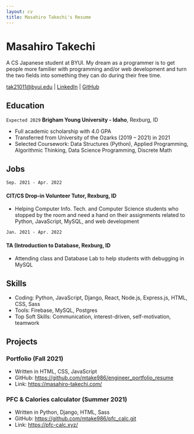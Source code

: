 ```yaml
---
layout: cv
title: Masahiro Takechi's Resume
---
```

# Masahiro Takechi
A CS Japanese student at BYUI. 
My dream as a programmer is to get people more familier with programming and/or web development and turn the two fields into something they can do during their free time.

<div id="webaddress">
<a href="tak21011@byui.edu">tak21011@byui.edu</a>
| <a href="https://www.linkedin.com/in/masahirotakechi/">LinkedIn</a>
| <a href="https://github.com/mtake986/">GitHub</a>
</div>

<!-- https://www.monique.tech/the-art-of-markdown -->

## Education
`Expected 2029`
__Brigham Young University - Idaho__, Rexburg, ID

- Full academic scholarship with 4.0 GPA
- Transferred from University of the Ozarks (2019 – 2021) in 2021
- Selected Coursework: Data Structures (Python), Applied Programming, Algorithmic Thinking,
Data Science Programming, Discrete Math

## Jobs

`Sep. 2021 - Apr. 2022`
#### CIT/CS Drop-in Volunteer Tutor, Rexburg, ID
- Helping Computer Info. Tech. and Computer Science students who stopped by the room and need a hand on their assignments related to Python, JavaScript, MySQL, and web development

`Jan. 2021 - Apr. 2022`
#### TA (Introduction to Database, Rexburg, ID
- Attending class and Database Lab to help students with debugging in MySQL

## Skills
- Coding: Python, JavaScript, Django, React, Node.js, Express.js, HTML, CSS, Sass
- Tools: Firebase, MySQL, Postgres
- Top Soft Skills: Communication, interest-driven, self-motivation, teamwork

## Projects
### Portfolio (Fall 2021)
- Written in HTML, CSS, JavaScript
- GitHub: https://github.com/mtake986/engineer_portfolio_resume
- Link: https://masahiro-takechi.com/

### PFC & Calories calculator (Summer 2021)
- Written in Python, Django, HTML, Sass
- GitHub: https://github.com/mtake986/pfc_calc.git
- Link: https://pfc-calc.xyz/


<!-- ### Footer

Last updated: May 2013 -->


